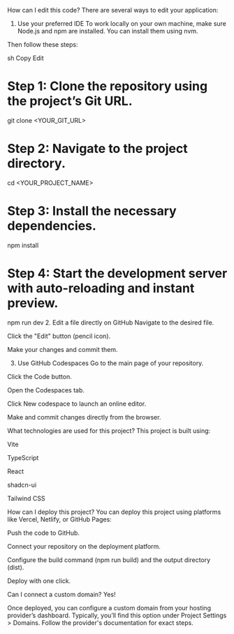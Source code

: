 How can I edit this code?
There are several ways to edit your application:

1. Use your preferred IDE
To work locally on your own machine, make sure Node.js and npm are installed. You can install them using nvm.

Then follow these steps:

sh
Copy
Edit
# Step 1: Clone the repository using the project’s Git URL.
git clone <YOUR_GIT_URL>

# Step 2: Navigate to the project directory.
cd <YOUR_PROJECT_NAME>

# Step 3: Install the necessary dependencies.
npm install

# Step 4: Start the development server with auto-reloading and instant preview.
npm run dev
2. Edit a file directly on GitHub
Navigate to the desired file.

Click the "Edit" button (pencil icon).

Make your changes and commit them.

3. Use GitHub Codespaces
Go to the main page of your repository.

Click the Code button.

Open the Codespaces tab.

Click New codespace to launch an online editor.

Make and commit changes directly from the browser.

What technologies are used for this project?
This project is built using:

Vite

TypeScript

React

shadcn-ui

Tailwind CSS

How can I deploy this project?
You can deploy this project using platforms like Vercel, Netlify, or GitHub Pages:

Push the code to GitHub.

Connect your repository on the deployment platform.

Configure the build command (npm run build) and the output directory (dist).

Deploy with one click.

Can I connect a custom domain?
Yes!

Once deployed, you can configure a custom domain from your hosting provider’s dashboard.
Typically, you’ll find this option under Project Settings > Domains.
Follow the provider's documentation for exact steps.
